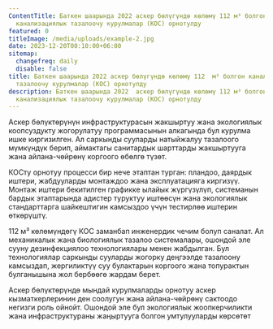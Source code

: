 ```yaml
---
ContentTitle: Баткен шаарында 2022 аскер бөлүгүндө көлөмү 112 м³ болгон
  канализациялык тазалоочу курулмалар (КОС) орнотулду
featured: 0
titleImage: /media/uploads/example-2.jpg
date: 2023-12-20T00:10:00+06:00
sitemap:
  changefreq: daily
  disable: false
title: Баткен шаарында 2022 аскер бөлүгүндө көлөмү 112  м³ болгон канализациялык
  тазалоочу курулмалар (КОС) орнотулду
description: Баткен шаарында 2022  аскер бөлүгүндө көлөмү 112 м³ болгон
  канализациялык тазалоочу курулмалар (КОС) орнотулду
---
```

Аскер бөлүктөрүнүн инфраструктурасын
жакшыртуу жана экологиялык коопсуздукту жогорулатуу программасынын алкагында
бул курулма ишке киргизилген. Ал саркынды сууларды натыйжалуу тазалоого
мүмкүндүк берип, аймактагы санитардык шарттарды жакшыртууга жана айлана-чөйрөнү
коргоого өбөлгө түзөт.

КОСту орнотуу процесси бир нече
этаптан турган: пландоо, даярдык иштери, жабдууларды монтаждоо жана
эксплуатацияга киргизүү. Монтаж иштери бекитилген графикке ылайык жүргүзүлүп,
системанын бардык этаптарында адистер туруктуу иштөөсүн жана экологиялык
стандарттарга шайкештигин камсыздоо үчүн тестирлөө иштерин өткөрүштү.

112 м³ көлөмүндөгү КОС заманбап инженердик чечим болуп
саналат. Ал механикалык жана биологиялык тазалоо системалары, ошондой эле сууну
дезинфекциялоо технологиялары менен жабдылган. Бул технологиялар саркынды
сууларды жогорку деңгээлде тазалоону камсыздап, жергиликтүү суу булактарын
коргоого жана топурактын булганышына жол бербөөгө жардам берет.

Аскер бөлүктөрүндө мындай курулмаларды орнотуу
аскер кызматкерлеринин ден соолугун жана айлана-чөйрөнү сактоодо негизги роль
ойнойт. Ошондой эле бул экологиялык жоопкерчиликти жана инфраструктураны
жаңыртууга болгон умтулууларды көрсөтөт
